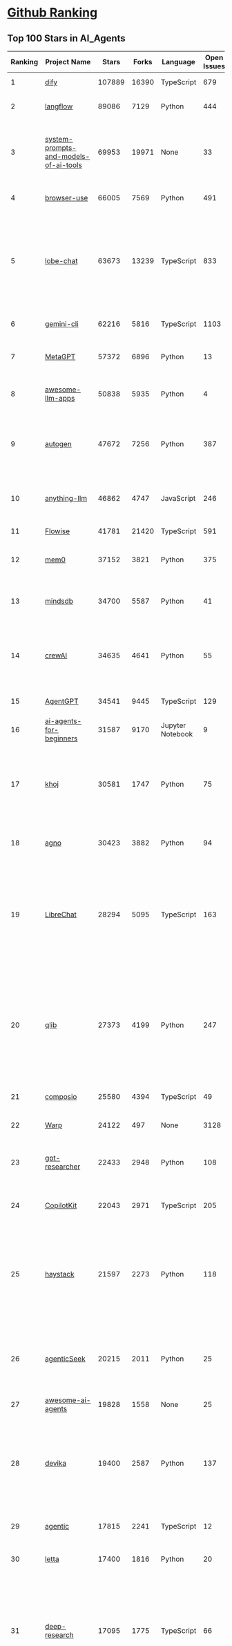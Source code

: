 [Github Ranking](../README.md)
==========

## Top 100 Stars in AI_Agents

| Ranking | Project Name | Stars | Forks | Language | Open Issues | Description | Last Commit |
| ------- | ------------ | ----- | ----- | -------- | ----------- | ----------- | ----------- |
| 1 | [dify](https://github.com/langgenius/dify) | 107889 | 16390 | TypeScript | 679 | Production-ready platform for agentic workflow development. | 2025-07-22T03:36:28Z |
| 2 | [langflow](https://github.com/langflow-ai/langflow) | 89086 | 7129 | Python | 444 | Langflow is a powerful tool for building and deploying AI-powered agents and workflows. | 2025-07-22T02:58:43Z |
| 3 | [system-prompts-and-models-of-ai-tools](https://github.com/x1xhlol/system-prompts-and-models-of-ai-tools) | 69953 | 19971 | None | 33 | FULL v0, Cursor, Manus, Same.dev, Lovable, Devin, Replit Agent, Windsurf Agent, VSCode Agent, Dia Browser, Xcode, Trae AI, Cluely & Orchids.app (And other Open Sourced) System Prompts, Tools & AI Models. | 2025-07-21T14:49:39Z |
| 4 | [browser-use](https://github.com/browser-use/browser-use) | 66005 | 7569 | Python | 491 | 🌐 Make websites accessible for AI agents. Automate tasks online with ease. | 2025-07-21T22:28:06Z |
| 5 | [lobe-chat](https://github.com/lobehub/lobe-chat) | 63673 | 13239 | TypeScript | 833 | 🤯 Lobe Chat - an open-source, modern design AI chat framework. Supports multiple AI providers (OpenAI / Claude 4 / Gemini / DeepSeek / Ollama / Qwen), Knowledge Base (file upload / RAG ), one click install MCP Marketplace and Artifacts / Thinking. One-click FREE deployment of your private AI Agent application. | 2025-07-22T03:39:09Z |
| 6 | [gemini-cli](https://github.com/google-gemini/gemini-cli) | 62216 | 5816 | TypeScript | 1103 | An open-source AI agent that brings the power of Gemini directly into your terminal. | 2025-07-22T04:01:36Z |
| 7 | [MetaGPT](https://github.com/FoundationAgents/MetaGPT) | 57372 | 6896 | Python | 13 | 🌟 The Multi-Agent Framework: First AI Software Company, Towards Natural Language Programming | 2025-06-30T11:45:55Z |
| 8 | [awesome-llm-apps](https://github.com/Shubhamsaboo/awesome-llm-apps) | 50838 | 5935 | Python | 4 | Collection of awesome LLM apps with AI Agents and RAG using OpenAI, Anthropic, Gemini and opensource models. | 2025-07-19T15:37:39Z |
| 9 | [autogen](https://github.com/microsoft/autogen) | 47672 | 7256 | Python | 387 | A programming framework for agentic AI 🤖 PyPi: autogen-agentchat Discord: https://aka.ms/autogen-discord Office Hour: https://aka.ms/autogen-officehour | 2025-07-21T17:09:44Z |
| 10 | [anything-llm](https://github.com/Mintplex-Labs/anything-llm) | 46862 | 4747 | JavaScript | 246 | The all-in-one Desktop & Docker AI application with built-in RAG, AI agents, No-code agent builder, MCP compatibility,  and more. | 2025-07-22T01:30:48Z |
| 11 | [Flowise](https://github.com/FlowiseAI/Flowise) | 41781 | 21420 | TypeScript | 591 | Build AI Agents, Visually | 2025-07-21T14:49:21Z |
| 12 | [mem0](https://github.com/mem0ai/mem0) | 37152 | 3821 | Python | 375 | Universal memory layer for AI Agents; Announcing OpenMemory MCP - local and secure memory management. | 2025-07-16T06:18:57Z |
| 13 | [mindsdb](https://github.com/mindsdb/mindsdb) | 34700 | 5587 | Python | 41 | AI's query engine - Platform for building AI that can answer questions over large scale federated data. - The only MCP Server you'll ever need | 2025-07-22T03:00:22Z |
| 14 | [crewAI](https://github.com/crewAIInc/crewAI) | 34635 | 4641 | Python | 55 | Framework for orchestrating role-playing, autonomous AI agents. By fostering collaborative intelligence, CrewAI empowers agents to work together seamlessly, tackling complex tasks. | 2025-07-22T02:08:09Z |
| 15 | [AgentGPT](https://github.com/reworkd/AgentGPT) | 34541 | 9445 | TypeScript | 129 | 🤖 Assemble, configure, and deploy autonomous AI Agents in your browser. | 2025-04-29T01:19:32Z |
| 16 | [ai-agents-for-beginners](https://github.com/microsoft/ai-agents-for-beginners) | 31587 | 9170 | Jupyter Notebook | 9 | 11 Lessons to Get Started Building AI Agents | 2025-07-16T18:30:58Z |
| 17 | [khoj](https://github.com/khoj-ai/khoj) | 30581 | 1747 | Python | 75 | Your AI second brain. Self-hostable. Get answers from the web or your docs. Build custom agents, schedule automations, do deep research. Turn any online or local LLM into your personal, autonomous AI (gpt, claude, gemini, llama, qwen, mistral). Get started - free. | 2025-07-20T02:32:45Z |
| 18 | [agno](https://github.com/agno-agi/agno) | 30423 | 3882 | Python | 94 | Full-stack framework for building Multi-Agent Systems with memory, knowledge and reasoning. | 2025-07-22T03:57:35Z |
| 19 | [LibreChat](https://github.com/danny-avila/LibreChat) | 28294 | 5095 | TypeScript | 163 | Enhanced ChatGPT Clone: Features Agents, DeepSeek, Anthropic, AWS, OpenAI, Responses API, Azure, Groq, o1, GPT-4o, Mistral, OpenRouter, Vertex AI, Gemini, Artifacts, AI model switching, message search, Code Interpreter, langchain, DALL-E-3, OpenAPI Actions, Functions, Secure Multi-User Auth, Presets, open-source for self-hosting. Active project. | 2025-07-21T22:26:46Z |
| 20 | [qlib](https://github.com/microsoft/qlib) | 27373 | 4199 | Python | 247 | Qlib is an AI-oriented Quant investment platform that aims to use AI tech to empower Quant Research, from exploring ideas to implementing productions. Qlib supports diverse ML modeling paradigms, including supervised learning, market dynamics modeling, and RL, and is now equipped with https://github.com/microsoft/RD-Agent to automate R&D process. | 2025-07-11T09:30:55Z |
| 21 | [composio](https://github.com/ComposioHQ/composio) | 25580 | 4394 | TypeScript | 49 | Composio equips your AI agents & LLMs with 100+ high-quality integrations via function calling | 2025-07-21T15:06:14Z |
| 22 | [Warp](https://github.com/warpdotdev/Warp) | 24122 | 497 | None | 3128 | Warp is the agentic development environment, built for coding with multiple AI agents. | 2025-06-25T19:09:38Z |
| 23 | [gpt-researcher](https://github.com/assafelovic/gpt-researcher) | 22433 | 2948 | Python | 108 | LLM based autonomous agent that conducts deep local and web research on any topic and generates a long report with citations. | 2025-07-19T07:20:52Z |
| 24 | [CopilotKit](https://github.com/CopilotKit/CopilotKit) | 22043 | 2971 | TypeScript | 205 | React UI + elegant infrastructure for AI Copilots, AI chatbots, and in-app AI agents. The Agentic last-mile 🪁 | 2025-07-22T03:11:20Z |
| 25 | [haystack](https://github.com/deepset-ai/haystack) | 21597 | 2273 | Python | 118 | AI orchestration framework to build customizable, production-ready LLM applications. Connect components (models, vector DBs, file converters) to pipelines or agents that can interact with your data. With advanced retrieval methods, it's best suited for building RAG, question answering, semantic search or conversational agent chatbots. | 2025-07-21T16:11:44Z |
| 26 | [agenticSeek](https://github.com/Fosowl/agenticSeek) | 20215 | 2011 | Python | 25 | Fully Local Manus AI. No APIs, No $200 monthly bills. Enjoy an autonomous agent that thinks, browses the web, and code for the sole cost of electricity. 🔔 Official updates only via twitter @Martin993886460 (Beware of fake account) | 2025-07-13T10:52:03Z |
| 27 | [awesome-ai-agents](https://github.com/e2b-dev/awesome-ai-agents) | 19828 | 1558 | None | 25 | A list of AI autonomous agents | 2025-02-26T10:04:45Z |
| 28 | [devika](https://github.com/stitionai/devika) | 19400 | 2587 | Python | 137 | Devika is an Agentic AI Software Engineer that can understand high-level human instructions, break them down into steps, research relevant information, and write code to achieve the given objective. Devika aims to be a competitive open-source alternative to Devin by Cognition AI. [⚠️ DEVIKA DOES NOT HAVE AN OFFICIAL WEBSITE ⚠️] | 2024-09-19T16:11:25Z |
| 29 | [agentic](https://github.com/transitive-bullshit/agentic) | 17815 | 2241 | TypeScript | 12 | Agentic is RapidAPI for LLM Tools. Your API ⇒ Paid MCP. Instantly. | 2025-07-21T06:33:18Z |
| 30 | [letta](https://github.com/letta-ai/letta) | 17400 | 1816 | Python | 20 | Letta (formerly MemGPT) is the stateful agents framework with memory, reasoning, and context management. | 2025-07-21T22:24:31Z |
| 31 | [deep-research](https://github.com/dzhng/deep-research) | 17095 | 1775 | TypeScript | 66 | An AI-powered research assistant that performs iterative, deep research on any topic by combining search engines, web scraping, and large language models.  The goal of this repo is to provide the simplest implementation of a deep research agent - e.g. an agent that can refine its research direction overtime and deep dive into a topic. | 2025-06-07T13:00:43Z |
| 32 | [DB-GPT](https://github.com/eosphoros-ai/DB-GPT) | 17002 | 2361 | Python | 415 | AI Native Data App Development framework with AWEL(Agentic Workflow Expression Language) and Agents | 2025-07-21T07:06:27Z |
| 33 | [goose](https://github.com/block/goose) | 16955 | 1437 | Rust | 287 | an open source, extensible AI agent that goes beyond code suggestions - install, execute, edit, and test with any LLM | 2025-07-22T03:29:05Z |
| 34 | [suna](https://github.com/kortix-ai/suna) | 16869 | 2691 | TypeScript | 195 | Suna - Open Source Generalist AI Agent | 2025-07-21T19:17:50Z |
| 35 | [SWE-agent](https://github.com/SWE-agent/SWE-agent) | 16718 | 1721 | Python | 37 | SWE-agent takes a GitHub issue and tries to automatically fix it, using your LM of choice. It can also be employed for offensive cybersecurity or competitive coding challenges. [NeurIPS 2024]  | 2025-07-21T20:53:07Z |
| 36 | [DocsGPT](https://github.com/arc53/DocsGPT) | 16630 | 1737 | TypeScript | 23 | DocsGPT is an open-source genAI tool that helps users get reliable answers from knowledge source, while avoiding hallucinations. It enables private and reliable information retrieval, with tooling and agentic system capability built in. | 2025-07-21T10:26:37Z |
| 37 | [SuperAGI](https://github.com/TransformerOptimus/SuperAGI) | 16555 | 2037 | Python | 147 | <⚡️> SuperAGI - A dev-first open source autonomous AI agent framework. Enabling developers to build, manage & run useful autonomous agents quickly and reliably. | 2025-01-22T22:14:07Z |
| 38 | [eliza](https://github.com/elizaOS/eliza) | 16461 | 5283 | TypeScript | 54 | Autonomous agents for everyone | 2025-07-22T03:16:30Z |
| 39 | [RagaAI-Catalyst](https://github.com/raga-ai-hub/RagaAI-Catalyst) | 16180 | 3738 | Python | 8 | Python SDK for Agent AI Observability, Monitoring and Evaluation Framework. Includes features like agent, llm and tools tracing, debugging multi-agentic system, self-hosted dashboard and advanced analytics with timeline and execution graph view  | 2025-07-15T09:41:13Z |
| 40 | [ai](https://github.com/vercel/ai) | 15922 | 2590 | TypeScript | 457 | The AI Toolkit for TypeScript. From the creators of Next.js, the AI SDK is a free open-source library for building AI-powered applications and agents  | 2025-07-22T00:05:15Z |
| 41 | [activepieces](https://github.com/activepieces/activepieces) | 15901 | 2234 | TypeScript | 347 | AI Agents & MCPs & AI Workflow Automation • (280+ MCP servers for AI agents) • AI Automation / AI Agent with MCPs • AI Workflows & AI Agents • MCPs for AI Agents | 2025-07-22T00:35:40Z |
| 42 | [ai-pdf-chatbot-langchain](https://github.com/mayooear/ai-pdf-chatbot-langchain) | 15698 | 3111 | TypeScript | 2 | AI PDF chatbot agent built with LangChain & LangGraph  | 2025-02-20T18:19:58Z |
| 43 | [screenpipe](https://github.com/mediar-ai/screenpipe) | 15315 | 1151 | TypeScript | 176 | AI app store powered by 24/7 desktop history.  open source \| 100% local \| dev friendly \| 24/7 screen, mic recording | 2025-07-16T22:24:41Z |
| 44 | [UI-TARS-desktop](https://github.com/bytedance/UI-TARS-desktop) | 15276 | 1360 | TypeScript | 196 | The Open-sourced Multimodal AI Agent Stack connecting Cutting-edge AI Models and Agent Infra. | 2025-07-22T01:22:33Z |
| 45 | [mastra](https://github.com/mastra-ai/mastra) | 15170 | 937 | TypeScript | 178 | The TypeScript AI agent framework. ⚡ Assistants, RAG, observability. Supports any LLM: GPT-4, Claude, Gemini, Llama. | 2025-07-22T03:55:35Z |
| 46 | [GenAI_Agents](https://github.com/NirDiamant/GenAI_Agents) | 14846 | 2128 | Jupyter Notebook | 1 | This repository provides tutorials and implementations for various Generative AI Agent techniques, from basic to advanced. It serves as a comprehensive guide for building intelligent, interactive AI systems. | 2025-07-16T20:50:01Z |
| 47 | [stagehand](https://github.com/browserbase/stagehand) | 14662 | 866 | TypeScript | 49 | The AI Browser Automation Framework | 2025-07-22T01:28:15Z |
| 48 | [graphiti](https://github.com/getzep/graphiti) | 14543 | 1219 | Python | 63 | Build Real-Time Knowledge Graphs for AI Agents | 2025-07-22T02:59:02Z |
| 49 | [ai-engineering-hub](https://github.com/patchy631/ai-engineering-hub) | 14471 | 2449 | Jupyter Notebook | 23 | In-depth tutorials on LLMs, RAGs and real-world AI agent applications. | 2025-07-17T19:22:01Z |
| 50 | [dagger](https://github.com/dagger/dagger) | 14269 | 752 | Go | 730 | An open-source runtime for composable workflows. Great for AI agents and CI/CD. | 2025-07-22T01:30:29Z |
| 51 | [web-ui](https://github.com/browser-use/web-ui) | 14260 | 2442 | Python | 231 | 🖥️ Run AI Agent in your browser. | 2025-06-01T14:56:06Z |
| 52 | [opencode](https://github.com/sst/opencode) | 14172 | 831 | Go | 384 | AI coding agent, built for the terminal. | 2025-07-22T00:15:36Z |
| 53 | [plandex](https://github.com/plandex-ai/plandex) | 14156 | 992 | Go | 21 | Open source AI coding agent. Designed for large projects and real world tasks. | 2025-07-16T17:04:06Z |
| 54 | [botpress](https://github.com/botpress/botpress) | 13960 | 2086 | TypeScript | 17 | The open-source hub to build & deploy GPT/LLM Agents ⚡️ | 2025-07-22T02:57:00Z |
| 55 | [camel](https://github.com/camel-ai/camel) | 13431 | 1450 | Python | 373 | 🐫 CAMEL: The first and the best multi-agent framework. Finding the Scaling Law of Agents. https://www.camel-ai.org | 2025-07-22T03:45:31Z |
| 56 | [openai-agents-python](https://github.com/openai/openai-agents-python) | 12797 | 1999 | Python | 165 | A lightweight, powerful framework for multi-agent workflows | 2025-07-22T03:54:25Z |
| 57 | [LangBot](https://github.com/langbot-app/LangBot) | 12618 | 983 | Python | 99 | 🤩 Easy-to-use global IM bot platform designed for the LLM era / 简单易用的大模型即时通信机器人开发平台 ⚡️ Bots for QQ / QQ频道 / Discord / WeChat（企业微信、个人微信）/ Telegram / 飞书 / 钉钉 / Slack 🧩 Integrated with ChatGPT、DeepSeek、Dify、n8n、Claude、Google Gemini、xAI、PPIO、Ollama、阿里云百炼、SiliconFlow、Qwen、Moonshot(Kimi K2)、SillyTraven、MCP、WeClone etc. LLM & Agent & RAG | 2025-07-22T03:05:21Z |
| 58 | [pydantic-ai](https://github.com/pydantic/pydantic-ai) | 11174 | 1059 | Python | 288 | Agent Framework / shim to use Pydantic with LLMs | 2025-07-22T01:51:11Z |
| 59 | [agent-zero](https://github.com/agent0ai/agent-zero) | 11153 | 2149 | Python | 90 | Agent Zero AI framework | 2025-07-21T21:10:18Z |
| 60 | [adk-python](https://github.com/google/adk-python) | 11107 | 1500 | Python | 456 | An open-source, code-first Python toolkit for building, evaluating, and deploying sophisticated AI agents with flexibility and control. | 2025-07-22T03:15:11Z |
| 61 | [12-factor-agents](https://github.com/humanlayer/12-factor-agents) | 9872 | 641 | TypeScript | 5 | What are the principles we can use to build LLM-powered software that is actually good enough to put in the hands of production customers? | 2025-07-17T21:59:13Z |
| 62 | [Figma-Context-MCP](https://github.com/GLips/Figma-Context-MCP) | 9311 | 755 | TypeScript | 17 | MCP server to provide Figma layout information to AI coding agents like Cursor | 2025-07-18T05:22:50Z |
| 63 | [metaflow](https://github.com/Netflix/metaflow) | 9261 | 861 | Python | 260 | Build, Manage and Deploy AI/ML Systems | 2025-07-21T20:06:43Z |
| 64 | [bisheng](https://github.com/dataelement/bisheng) | 9142 | 1493 | TypeScript | 124 | BISHENG is an open LLM devops platform for next generation Enterprise AI applications. Powerful and comprehensive features include: GenAI workflow, RAG, Agent, Unified model management, Evaluation, SFT, Dataset Management, Enterprise-level System Management, Observability and more. | 2025-07-22T03:30:26Z |
| 65 | [E2B](https://github.com/e2b-dev/E2B) | 9042 | 617 | MDX | 17 | Secure open source cloud runtime for AI apps & AI agents | 2025-07-21T22:37:43Z |
| 66 | [cua](https://github.com/trycua/cua) | 9022 | 407 | Python | 54 | c/ua is the Docker Container for Computer-Use AI Agents. | 2025-07-21T22:55:06Z |
| 67 | [WrenAI](https://github.com/Canner/WrenAI) | 8743 | 869 | TypeScript | 192 | ⚡️Wren AI is your GenBI Agent, that you can query any database with natural language, get accurate SQL(Text-to-SQL), charts(Text-to-Charts) & AI-generated insights in seconds.  | 2025-07-22T02:28:08Z |
| 68 | [opencode](https://github.com/opencode-ai/opencode) | 8671 | 659 | Go | 112 | A powerful AI coding agent. Built for the terminal. | 2025-07-01T09:52:20Z |
| 69 | [pr-agent](https://github.com/qodo-ai/pr-agent) | 8434 | 989 | Python | 62 | 🚀 PR-Agent (Qodo Merge open-source): An AI-Powered 🤖 Tool for Automated Pull Request Analysis, Feedback, Suggestions and More! 💻🔍 | 2025-07-21T14:02:18Z |
| 70 | [BlackFriday-GPTs-Prompts](https://github.com/friuns2/BlackFriday-GPTs-Prompts) | 8291 | 1229 | None | 104 | List of free GPTs that doesn't require plus subscription  | 2024-11-08T11:03:14Z |
| 71 | [CL4R1T4S](https://github.com/elder-plinius/CL4R1T4S) | 8124 | 1729 | None | 15 | AI SYSTEMS TRANSPARENCY FOR ALL! - LEAKED SYSTEM PROMPTS FOR CHATGPT, GEMINI, GROK, CLAUDE, PERPLEXITY, CURSOR, WINDSURF, DEVIN, REPLIT, AND MORE! | 2025-07-13T15:35:45Z |
| 72 | [nanobrowser](https://github.com/nanobrowser/nanobrowser) | 7977 | 807 | TypeScript | 24 | Open-Source Chrome extension for AI-powered web automation. Run multi-agent workflows using your own LLM API key. Alternative to OpenAI Operator. | 2025-07-20T06:07:57Z |
| 73 | [Upsonic](https://github.com/Upsonic/Upsonic) | 7601 | 715 | Python | 51 | The most reliable AI agent framework that supports MCP. | 2025-07-19T15:58:28Z |
| 74 | [aichat](https://github.com/sigoden/aichat) | 7441 | 487 | Rust | 1 | All-in-one LLM CLI tool featuring Shell Assistant, Chat-REPL, RAG, AI Tools & Agents, with access to OpenAI, Claude, Gemini, Ollama, Groq, and more. | 2025-07-20T23:23:46Z |
| 75 | [lab](https://github.com/google-deepmind/lab) | 7247 | 1389 | C | 61 | A customisable 3D platform for agent-based AI research | 2023-01-04T15:38:37Z |
| 76 | [lamda](https://github.com/firerpa/lamda) | 7136 | 973 | Python | 29 |  The most powerful Android RPA agent framework, next generation of mobile automation robots. | 2025-07-06T13:43:41Z |
| 77 | [R2R](https://github.com/SciPhi-AI/R2R) | 7077 | 571 | Python | 83 | SoTA production-ready AI retrieval system. Agentic Retrieval-Augmented Generation (RAG) with a RESTful API. | 2025-07-01T20:04:21Z |
| 78 | [SerpentAI](https://github.com/SerpentAI/SerpentAI) | 6911 | 801 | Python | 0 | Game Agent Framework. Helping you create AIs / Bots that learn to play any game you own! | 2022-11-07T01:59:31Z |
| 79 | [agents](https://github.com/livekit/agents) | 6822 | 1095 | Python | 268 | A powerful framework for building realtime voice AI agents 🤖🎙️📹  | 2025-07-22T02:22:57Z |
| 80 | [ten-framework](https://github.com/TEN-framework/ten-framework) | 6763 | 788 | C | 135 |  Open-source framework for conversational voice AI agents. | 2025-07-22T03:57:00Z |
| 81 | [mcp-agent](https://github.com/lastmile-ai/mcp-agent) | 6717 | 668 | Python | 61 | Build effective agents using Model Context Protocol and simple workflow patterns | 2025-07-17T15:29:27Z |
| 82 | [RD-Agent](https://github.com/microsoft/RD-Agent) | 6671 | 645 | Python | 49 | Research and development (R&D) is crucial for the enhancement of industrial productivity, especially in the AI era, where the core aspects of R&D are mainly focused on data and models. We are committed to automating these high-value generic R&D processes through R&D-Agent, which lets AI drive data-driven AI. 🔗https://aka.ms/RD-Agent-Tech-Report | 2025-07-22T02:44:14Z |
| 83 | [street-fighter-ai](https://github.com/linyiLYi/street-fighter-ai) | 6487 | 1395 | Python | 56 | This is an AI agent for Street Fighter II Champion Edition. | 2024-05-14T22:46:22Z |
| 84 | [MindSearch](https://github.com/InternLM/MindSearch) | 6470 | 662 | JavaScript | 42 | 🔍 An LLM-based Multi-agent Framework of Web Search Engine (like Perplexity.ai Pro and SearchGPT) | 2025-07-04T10:06:45Z |
| 85 | [intentkit](https://github.com/crestalnetwork/intentkit) | 6427 | 686 | Python | 49 | An open and fair framework for everyone to build AI agents equipped with powerful skills. Launch your agent, improve the world, your wallet, or both! | 2025-07-21T13:36:44Z |
| 86 | [cognee](https://github.com/topoteretes/cognee) | 6418 | 507 | Python | 11 | Memory for AI Agents in 5 lines of code | 2025-07-21T23:07:35Z |
| 87 | [phoenix](https://github.com/Arize-ai/phoenix) | 6395 | 497 | Jupyter Notebook | 429 | AI Observability & Evaluation | 2025-07-22T03:14:57Z |
| 88 | [magentic-ui](https://github.com/microsoft/magentic-ui) | 6363 | 649 | Python | 46 | A research prototype of a human-centered web agent | 2025-07-21T23:32:47Z |
| 89 | [agent-squad](https://github.com/awslabs/agent-squad) | 6292 | 546 | Python | 42 | Flexible and powerful framework for managing multiple AI agents and handling complex conversations | 2025-06-25T07:07:00Z |
| 90 | [SuperPrompt](https://github.com/NeoVertex1/SuperPrompt) | 6210 | 583 | None | 9 | SuperPrompt is an attempt to engineer prompts that might help us understand AI agents. | 2024-12-01T04:13:50Z |
| 91 | [LaVague](https://github.com/lavague-ai/LaVague) | 6091 | 557 | Python | 93 | Large Action Model framework to develop AI Web Agents | 2025-01-21T13:41:48Z |
| 92 | [superagent](https://github.com/superagent-ai/superagent) | 6036 | 915 | TypeScript | 56 | 🥷 Run AI-agents with an API | 2025-07-10T04:32:19Z |
| 93 | [SurfSense](https://github.com/MODSetter/SurfSense) | 6035 | 447 | TypeScript | 31 | Open Source Alternative to NotebookLM / Perplexity / Glean, connected to external sources such as search engines (Tavily, Linkup), Slack, Linear, Notion, YouTube, GitHub, Discord and more. | 2025-07-21T19:28:06Z |
| 94 | [DevOpsGPT](https://github.com/kuafuai/DevOpsGPT) | 5944 | 726 | HTML | 16 | Multi agent system for AI-driven software development. Combine LLM with DevOps tools to convert natural language requirements into working software. Supports any development language and extends the existing code. | 2024-08-14T09:11:08Z |
| 95 | [open-deep-research](https://github.com/nickscamara/open-deep-research) | 5870 | 727 | TypeScript | 37 | An open source deep research clone. AI Agent that reasons large amounts of web data extracted with Firecrawl | 2025-05-07T15:38:28Z |
| 96 | [marvin](https://github.com/PrefectHQ/marvin) | 5825 | 377 | Python | 57 | an ambient intelligence library | 2025-07-17T19:00:54Z |
| 97 | [sim](https://github.com/simstudioai/sim) | 5721 | 810 | TypeScript | 29 | Sim Studio is an open-source AI agent workflow builder. Sim Studio's interface is a lightweight, intuitive way to quickly build and deploy LLMs that connect with your favorite tools. | 2025-07-22T03:33:15Z |
| 98 | [julep](https://github.com/julep-ai/julep) | 5623 | 933 | Python | 54 | Deploy serverless AI workflows at scale. Firebase for AI agents | 2025-07-19T23:02:05Z |
| 99 | [pyspur](https://github.com/PySpur-Dev/pyspur) | 5305 | 381 | TypeScript | 26 | A visual playground for agentic workflows: Iterate over your agents 10x faster | 2025-07-20T19:18:16Z |
| 100 | [Archon](https://github.com/coleam00/Archon) | 5195 | 1027 | Python | 23 | Archon is an AI agent that is able to create other AI agents using an advanced agentic coding workflow and framework knowledge base to unlock a new frontier of automated agents. | 2025-07-21T02:51:24Z |

